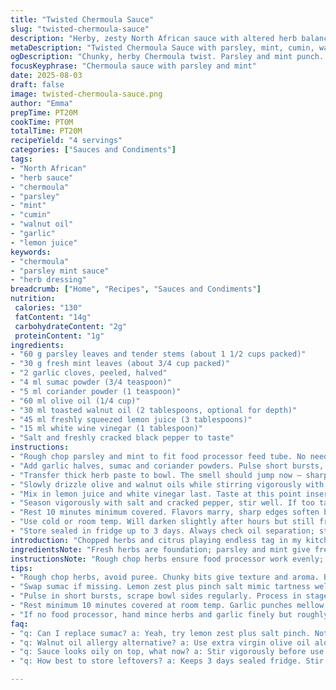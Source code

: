 ```yaml
---
title: "Twisted Chermoula Sauce"
slug: "twisted-chermoula-sauce"
description: "Herby, zesty North African sauce with altered herb balance and a smoky kick. Parsley and mint replace coriander for a fresher green punch. Sumac swapped for cumin powder to add subtle tartness. Olive oil blended with toasted walnut oil adds complexity. Garlic softened to mellow pungency. Lemon juice balanced with a touch of white vinegar. Bright, textured, slightly gritty with visible flecks. Ready in about 20 minutes."
metaDescription: "Twisted Chermoula Sauce with parsley, mint, cumin, walnut oil. Chunky texture, bright, slightly gritty. Fresh herbs, zesty, layered North African flavor. Ready fast."
ogDescription: "Chunky, herby Chermoula twist. Parsley and mint punch. Cumin sharpness, walnut oil silkiness. Bright, textured sauce ready in 20 mins. Fresh taste stays true."
focusKeyphrase: "Chermoula sauce with parsley and mint"
date: 2025-08-03
draft: false
image: twisted-chermoula-sauce.png
author: "Emma"
prepTime: PT20M
cookTime: PT0M
totalTime: PT20M
recipeYield: "4 servings"
categories: ["Sauces and Condiments"]
tags:
- "North African"
- "herb sauce"
- "chermoula"
- "parsley"
- "mint"
- "cumin"
- "walnut oil"
- "garlic"
- "lemon juice"
keywords:
- "chermoula"
- "parsley mint sauce"
- "herb dressing"
breadcrumb: ["Home", "Recipes", "Sauces and Condiments"]
nutrition: 
 calories: "130"
 fatContent: "14g"
 carbohydrateContent: "2g"
 proteinContent: "1g"
ingredients:
- "60 g parsley leaves and tender stems (about 1 1/2 cups packed)"
- "30 g fresh mint leaves (about 3/4 cup packed)"
- "2 garlic cloves, peeled, halved"
- "4 ml sumac powder (3/4 teaspoon)"
- "5 ml coriander powder (1 teaspoon)"
- "60 ml olive oil (1/4 cup)"
- "30 ml toasted walnut oil (2 tablespoons, optional for depth)"
- "45 ml freshly squeezed lemon juice (3 tablespoons)"
- "15 ml white wine vinegar (1 tablespoon)"
- "Salt and freshly cracked black pepper to taste"
instructions:
- "Rough chop parsley and mint to fit food processor feed tube. No need for smoothie smoothness — want texture here."
- "Add garlic halves, sumac and coriander powders. Pulse short bursts, not continuous. Should look chunky, not mushy — bits of herbs visible. Scrape sides once."
- "Transfer thick herb paste to bowl. The smell should jump now — sharp lemony, green earthiness; that’s the magic waking up."
- "Slowly drizzle olive and walnut oils while stirring vigorously with a spoon or spatula. Oil coats herb bits; mixture thickens, glosses slightly. Walnut oil brings rustic nuttiness; skip if allergic or unavailable — extra olive oil fine."
- "Mix in lemon juice and white vinegar last. Taste at this point inserts citrus sharpness, balances herb oils."
- "Season vigorously with salt and cracked pepper, stir well. If too tart, add a pinch sugar or more oil; too oily, splash extra lemon or vinegar."
- "Rest 10 minutes minimum covered. Flavors marry, sharp edges soften but freshness remains."
- "Use cold or room temp. Will darken slightly after hours but still fresh green."
- "Store sealed in fridge up to 3 days. Always check oil separation; stir well before using."
introduction: "Chopped herbs and citrus playing endless tag in my kitchen. Chermoula’s gotta have character — too smooth equals bland, overpowered with coriander and cumin, it cramps style. Tried once with all original herbs, ended up with something flat even after hours. Messed with quantities, swapped coriander with mint — surprise freshness kicks in. Sumac instead cumin? No, reverse. Powdered cumin more earthy, sumac’s bright tart pulls different direction. Walnut oil sneaking in silkiness; tough find but worth the effort. Garlic peeled, halved for control; blitz too far and it screams raw. Texture’s king here — not puree but chunky. Rest time? Never skip. Flavors settle; raw garlic flavors snap less, herbs mingle in the oil beautifully. Spoon over grilled fish, use as zesty dip, or dollop on roasted veggies — you’ll see why this little tweak matters."
ingredientsNote: "Fresh herbs are foundation; parsley and mint give fresh, layered green tones. Mint lifts the sauce, adds brightness rarely expected. Coriander leaves sometimes overpower, replaced to balance better. Sumac powder provides subtle lemony tartness minus harshness of pure lemon. Use good-quality fresh lemon juice; bottled tends to dull vibrancy, and skip if too acidic or sour. Walnut oil optional but recommended — adds earthiness contrasting olive oil’s grassy notes. Swap for more olive oil if allergies. Garlic control is crucial — too fine gives chocking burn, chunks deliver roast-worthy mellow punch when rested. Keep quantities flexible; herbs wilt vary in moisture – less oil needed if herbs wet. Salt wisely; seasons while softening harsher herb edges. Fresh cracked pepper bring crisp final touch. White vinegar balances lemon tactile sharpness and helps brightness last longer. A tiny bit of sugar calms edges if sauce feels sharp or raw post blend."
instructionsNote: "Rough chop herbs ensure food processor work evenly; avoid stuck clumps. Pulse short and check consistency frequently; over-processing makes gray, bland mush. Scrape sides to integrate stubborn pieces and expose hidden aromas from stuck herbs. Mixing oils slowly is about emulsify — coating herb surface, turning paste glossy, silkier, easier on palate. Don’t dump all oil at once or it will pool separately. Citrus acids last step brightens, preserves color but too early and flavors harsh. Stir vigorously after acid addition — helps break oil into small droplets trapped by herb fibers. Rest period essential; raw garlic mellow out, oil binds herbs releasing fuller flavor. Test season after rest; sauce changes taste once settled. Cold storage thickens sauce, stir gently to loosen. Use within 3 days to avoid herb oxidation and off flavors. For longer storage, freeze in ice cube trays and defrost small portions."
tips:
- "Rough chop herbs, avoid puree. Chunky bits give texture and aroma. Blitz too long and it turns gray, dull. Garlic chunks matter; halved not minced. Too fine, burns out raw harshness. Resting sauce softens that sharp edge, mellows flavors over minutes. Use cold oil, add slowly in thin streams. Emulsify by stir, not dump; coating herb particles changes mouthfeel entirely."
- "Swap sumac if missing. Lemon zest plus pinch salt mimic tartness well enough. Walnut oil optional but brings nutty silkiness contrast to olive’s grassy notes. Allergic? Extra olive oil works fine. For nut-free silkiness, avocado oil substitute works; milder but similar texture. Acidity balance crucial: lemon juice vs white vinegar shifts brightness. Adjust after blending, not before. Pinch sugar calms too sharp citrus snap."
- "Pulse in short bursts, scrape bowl sides regularly. Process in stages to avoid clumps, stuck herbs somewhere dry or wet. If sauce looks oily on top, add finely ground bread crumbs or ground almonds. Thickens, adds body without diluting taste. Texture not puree; usable chunky herb paste. Keep herbs drier if possible; wet herbs need less oil. Salt gradually, it softens herb bite and rounds flavors. Fresh cracked pepper last step adds snap, texture."
- "Rest minimum 10 minutes covered at room temp. Garlic punches mellow out, herbs mingle with oil. Flavor unfolds and rounds. Store up to 3 days sealed in fridge; stir before using as oil separates. Cold thickens sauce; loosen with gentle stir or splash lemon juice. Freeze in ice cube trays for longer storage. Defrost small portions; avoid thaw/refreeze cycles to prevent loss of freshness and texture."
- "If no food processor, hand mince herbs and garlic finely but roughly. Takes longer but control over size of bits. Keep rough bits visible. Raw garlic chunks soften from resting rather than blending smooth. Watch moisture level; adjust oil slowly. Sauce can be loose if too wet. Taste mid prep; balancing acidity and oils can save uneven herb quality or dryness. Use as dip, marinade, or drizzle on grilled meats, veggies — versatile bright punch."
faq:
- "q: Can I replace sumac? a: Yeah, try lemon zest plus salt pinch. Not exact but close brightness. Also, sumac can be swapped with mild lemon powder or citric acid if desperate. Flavors shift slightly but sauce stays balanced."
- "q: Walnut oil allergy alternative? a: Use extra virgin olive oil alone or avocado oil for silky texture. Olive oil brings green grassy notes but avocado adds creaminess without nuts. Skip oil swap if cannot tolerate."
- "q: Sauce looks oily on top, what now? a: Stir vigorously before use. If still separates, mix in tablespoon ground almonds or bread crumbs to thicken. Resting also helps oils bind. Avoid pouring all oil quickly during blending to prevent pooling."
- "q: How best to store leftovers? a: Keeps 3 days sealed fridge. Stir before use, oil may separate. Freezing small portions works; thaw in fridge or cold water. Avoid repeated thawing. Rest again post thaw to restore texture and meld flavors."

---
```

